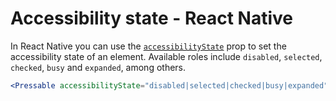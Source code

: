 # Accessibility state - React Native

In React Native you can use the [`accessibilityState`](https://reactnative.dev/docs/accessibility#accessibilitystate) prop to set the accessibility state of an element. Available roles include `disabled`, `selected`, `checked`, `busy` and `expanded`, among others.

```jsx
<Pressable accessibilityState="disabled|selected|checked|busy|expanded" />
```
